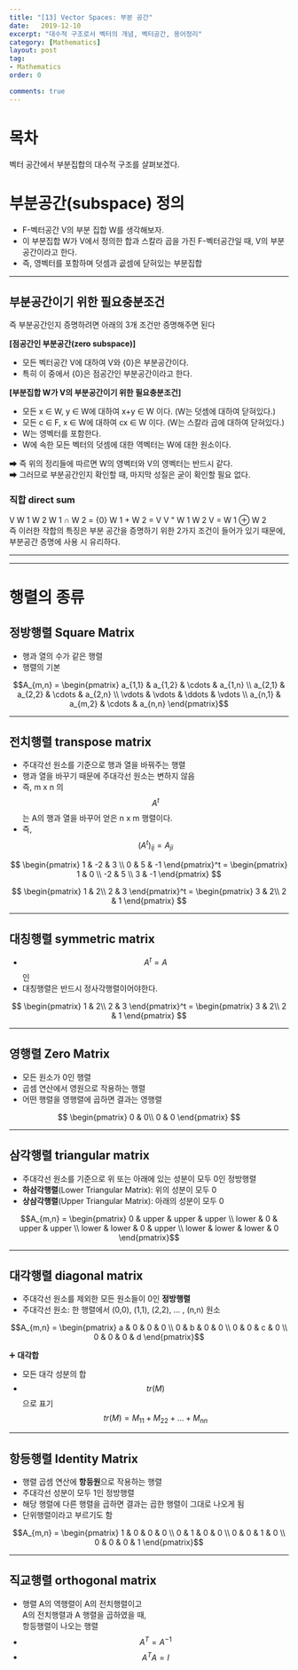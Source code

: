 ```yaml
---
title: "[13] Vector Spaces: 부분 공간"
date:   2019-12-10
excerpt: "대수적 구조로서 벡터의 개념, 벡터공간, 용어정리"
category: [Mathematics]
layout: post
tag:
- Mathematics
order: 0

comments: true
---
```


# 목차

벡터 공간에서 부분집합의 대수적 구조를 살펴보겠다.     

# 부분공간(subspace) 정의       

* F-벡터공간 V의 부분 집합 W를 생각해보자.   
* 이 부분집합 W가 V에서 정의한 합과 스칼라 곱을 가진 F-벡터공간일 때, V의 부분공간이라고 한다.          
* 즉, 영벡터를 포함하며 덧셈과 곲셈에 닫혀있는 부분집합   


----

## 부분공간이기 위한 필요충분조건
즉 부분공간인지 증명하려면 아래의 3개 조건만 증명해주면 된다   


**[점공간인 부분공간(zero subspace)]**      
* 모든 벡터공간 V에 대하여 V와 {0}은 부분공간이다.       
* 특히 이 중에서 {0}은 점공간인 부분공간이라고 한다.        

**[부분집합 W가 V의 부분공간이기 위한 필요충분조건]**      
* 모든 x ∈ W, y ∈ W에 대하여 x+y ∈ W 이다. (W는 덧셈에 대하여 닫혀있다.)     
* 모든 c ∈ F, x ∈ W에 대하여 cx ∈ W 이다. (W는 스칼라 곱에 대하여 닫혀있다.)      
* W는 영벡터를 포함한다.     
* W에 속한 모든 벡터의 덧셈에 대한 역벡터는 W에 대한 원소이다.      

➡ 즉 위의 정리들에 따르면 W의 영벡터와 V의 영벡터는 반드시 같다.         
➡ 그러므로 부분공간인지 확인할 때, 마지막 성질은 굳이 확인할 필요 없다.     



### 직합 direct sum
V       W 1   W 2       W 1 ∩ W 2 = {0}   W 1 + W 2 = V   V "
  W 1   W 2                         V = W 1 ⊕ W 2     
즉 이러한 작합의 특징은 부분 공간을 증명하기 위한 2가지 조건이 들어가 있기 때문에,    
부분공간 증명에 사용 시 유리하다.     

------
----

# 행렬의 종류

## 정방행렬 Square Matrix
* 행과 열의 수가 같은 행렬    
* 행렬의 기본

$$A_{m,n} =
 \begin{pmatrix}
  a_{1,1} & a_{1,2} & \cdots & a_{1,n} \\
  a_{2,1} & a_{2,2} & \cdots & a_{2,n} \\
  \vdots  & \vdots  & \ddots & \vdots  \\
  a_{n,1} & a_{m,2} & \cdots & a_{n,n}
 \end{pmatrix}$$


---


## 전치행렬 transpose matrix   
* 주대각선 원소를 기준으로 행과 열을 바꿔주는 행렬    
* 행과 열을 바꾸기 때문에 주대각선 원소는 변하지 않음   
* 즉, m x n 의 $$A^t$$는 A의 행과 열을 바꾸어 얻은 n x m 행렬이다.    
* 즉, $$(A^t)_{ij} = A_{ji}$$    




$$
 \begin{pmatrix}
  1 & -2 & 3 \\
  0 & 5 & -1 
 \end{pmatrix}^t =
 \begin{pmatrix}
  1 & 0 \\
  -2 & 5 \\
  3 & -1 
 \end{pmatrix}
 $$



$$
 \begin{pmatrix}
  1 & 2\\
  2 & 3 
 \end{pmatrix}^t =
 \begin{pmatrix}
  3 & 2\\
  2 & 1 
 \end{pmatrix}
 $$

----

## 대칭행렬 symmetric matrix
* $$A^t = A$$인   
* 대칭행렬은 반드시 정사각행렬이어야한다.    


$$
 \begin{pmatrix}
  1 & 2\\
  2 & 3 
 \end{pmatrix}^t =
 \begin{pmatrix}
  3 & 2\\
  2 & 1 
 \end{pmatrix}
 $$

----


## 영행렬 Zero Matrix 
* 모든 원소가 0인 행렬    
* 곱셈 연산에서 영원으로 작용하는 행렬   
* 어떤 행렬을 영행렬에 곱하면 결과는 영행렬    

$$
 \begin{pmatrix}
  0 & 0\\
  0 & 0 
 \end{pmatrix}
 $$

---


## 삼각행렬 triangular matrix
* 주대각선 원소를 기준으로 위 또는 아래에 있는 성분이 모두 0인 정방행렬     
* **하삼각행렬**(Lower Triangular Matrix): 위의 성분이 모두 0    
* **상삼각행렬**(Upper Triangular Matrix): 아래의 성분이 모두 0

$$A_{m,n} =
 \begin{pmatrix}
  0 & upper & upper & upper \\
  lower & 0 & upper & upper \\
  lower  & lower  & 0 & upper  \\
  lower & lower & lower & 0
 \end{pmatrix}$$


---

## 대각행렬 diagonal matrix
* 주대각선 원소를 제외한 모든 원소들이 0인 **정방행렬**   
* 주대각선 원소: 한 행렬에서 (0,0), (1,1), (2,2), ... , (n,n) 원소    

$$A_{m,n} =
 \begin{pmatrix}
  a & 0 & 0 & 0 \\
  0 & b & 0 & 0 \\
  0  & 0  & c & 0  \\
  0 & 0 & 0 & d
 \end{pmatrix}$$


➕ **대각합**    
* 모든 대각 성분의 합        
* $$tr(M)$$으로 표기      
$$tr(M) = M_{11}+M_{22}+ ... + M_{nn}$$




---

## 항등행렬 Identity Matrix
* 행렬 곱셈 연산에 **항등원**으로 작용하는 행렬   
* 주대각선 성분이 모두 1인 정방행렬       
* 해당 행렬에 다른 행렬을 곱하면 결과는 곱한 행렬이 그대로 나오게 됨    
* 단위행렬이라고 부르기도 함      

$$A_{m,n} =
 \begin{pmatrix}
  1 & 0 & 0 & 0 \\
  0 & 1 & 0 & 0 \\
  0  & 0  & 1 & 0  \\
  0 & 0 & 0 & 1
 \end{pmatrix}$$

---

## 직교행렬 orthogonal matrix
* 행렬 A의 역행렬이 A의 전치행렬이고    
  A의 전치행렬과 A 행렬을 곱하였을 때,    
  항등행렬이 나오는 행렬
* $$A^T = A^{-1}$$   
* $$A^TA = I$$   

